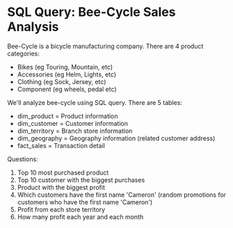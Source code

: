 # SQL Query: Bee-Cycle Sales Analysis

Bee-Cycle is a bicycle manufacturing company. There are 4 product categories:
- Bikes (eg Touring, Mountain, etc)
- Accessories (eg Helm, Lights, etc)
- Clothing (eg Sock, Jersey, etc)
- Component (eg wheels, pedal etc)

We'll analyze bee-cycle using SQL query. There are 5 tables:

- dim_product = Product information
- dim_customer = Customer information
- dim_territory = Branch store information
- dim_geography = Geography information (related customer address)
- fact_sales = Transaction detail

Questions:

1. Top 10 most purchased product
2. Top 10 customer with the biggest purchases
3. Product with the biggest profit
4. Which customers have the first name 'Cameron' (random promotions for customers who have the first name 'Cameron')
5. Profit from each store territory
6. How many profit each year and each month
